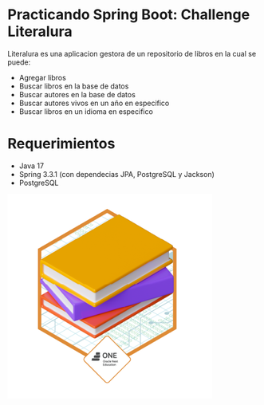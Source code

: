 # Practicando Spring Boot: Challenge Literalura

Literalura es una aplicacion gestora de un repositorio de libros en la cual se puede: 
* Agregar libros
* Buscar libros en la base de datos
* Buscar autores en la base de datos
* Buscar autores vivos en un año en especifico
* Buscar libros en un idioma en especifico

# Requerimientos
* Java 17
* Spring 3.3.1 (con dependecias JPA, PostgreSQL y Jackson)
* PostgreSQL
 
<img src="badge literalura.png"> 
